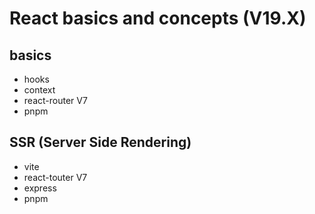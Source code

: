 # React basics and concepts (V19.X)

## basics
- hooks
- context
- react-router V7
- pnpm

## SSR (Server Side Rendering)
- vite
- react-touter V7
- express
- pnpm
